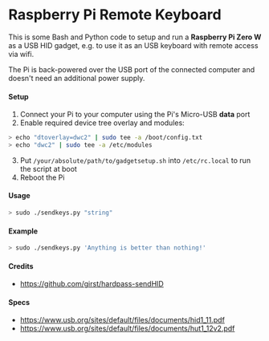 Raspberry Pi Remote Keyboard
============================

This is some Bash and Python code to setup and run a **Raspberry Pi Zero W** as a USB HID gadget, e.g. to use it as an USB keyboard with remote access via wifi.

The Pi is back-powered over the USB port of the connected computer and doesn't need an additional power supply.

#### Setup
1. Connect your Pi to your computer using the Pi's Micro-USB **data** port
2. Enable required device tree overlay and modules:
```sh
> echo "dtoverlay=dwc2" | sudo tee -a /boot/config.txt
> echo "dwc2" | sudo tee -a /etc/modules
```
3. Put `/your/absolute/path/to/gadgetsetup.sh` into `/etc/rc.local` to run the script at boot
4. Reboot the Pi

#### Usage
```sh
> sudo ./sendkeys.py "string"
```

#### Example
```sh
> sudo ./sendkeys.py 'Anything is better than nothing!'
```

#### Credits
* https://github.com/girst/hardpass-sendHID

#### Specs
* https://www.usb.org/sites/default/files/documents/hid1_11.pdf
* https://www.usb.org/sites/default/files/documents/hut1_12v2.pdf
